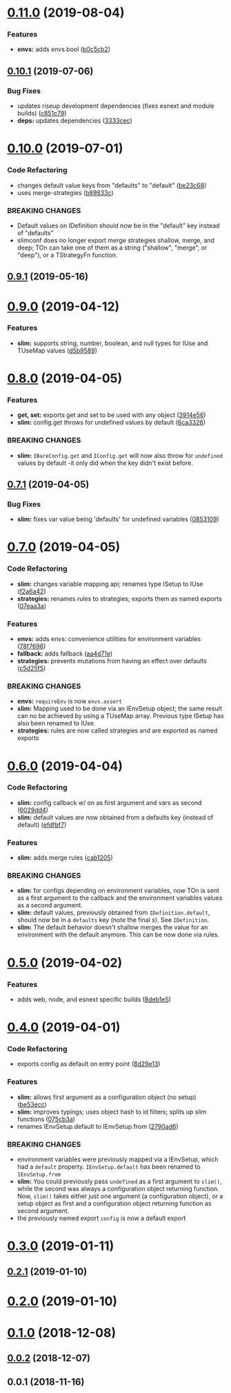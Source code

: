 # [0.11.0](https://github.com/rafamel/slimconf/compare/v0.10.1...v0.11.0) (2019-08-04)


### Features

* **envs:** adds envs.bool ([b0c5cb2](https://github.com/rafamel/slimconf/commit/b0c5cb2))



## [0.10.1](https://github.com/rafamel/slimconf/compare/v0.10.0...v0.10.1) (2019-07-06)


### Bug Fixes

* updates riseup development dependencies (fixes esnext and module builds) ([c851c79](https://github.com/rafamel/slimconf/commit/c851c79))
* **deps:** updates dependencies ([3333cec](https://github.com/rafamel/slimconf/commit/3333cec))



# [0.10.0](https://github.com/rafamel/slimconf/compare/v0.9.1...v0.10.0) (2019-07-01)


### Code Refactoring

* changes default value keys from "defaults" to "default" ([be23c68](https://github.com/rafamel/slimconf/commit/be23c68))
* uses merge-strategies ([b89833c](https://github.com/rafamel/slimconf/commit/b89833c))


### BREAKING CHANGES

* Default values on IDefinition should now be in the "default" key instead of
"defaults"
* slimconf does no longer export merge strategies shallow, merge, and deep; TOn can
take one of them as a string ("shallow", "merge", or "deep"), or a TStrategyFn function.



## [0.9.1](https://github.com/rafamel/ts-project/compare/v0.9.0...v0.9.1) (2019-05-16)



# [0.9.0](https://github.com/rafamel/ts-project/compare/v0.8.0...v0.9.0) (2019-04-12)


### Features

* **slim:** supports string, number, boolean, and null types for IUse and TUseMap values ([d5b9589](https://github.com/rafamel/ts-project/commit/d5b9589))



# [0.8.0](https://github.com/rafamel/ts-project/compare/v0.7.1...v0.8.0) (2019-04-05)


### Features

* **get, set:** exports get and set to be used with any object ([3914e56](https://github.com/rafamel/ts-project/commit/3914e56))
* **slim:** config.get throws for undefined values by default ([6ca3326](https://github.com/rafamel/ts-project/commit/6ca3326))


### BREAKING CHANGES

* **slim:** `IBareConfig.get` and `IConfig.get` will now also throw for `undefined` values by
default -it only did when the key didn't exist before.



## [0.7.1](https://github.com/rafamel/ts-project/compare/v0.7.0...v0.7.1) (2019-04-05)


### Bug Fixes

* **slim:** fixes var value being 'defaults' for undefined variables ([0853109](https://github.com/rafamel/ts-project/commit/0853109))



# [0.7.0](https://github.com/rafamel/ts-project/compare/v0.6.0...v0.7.0) (2019-04-05)


### Code Refactoring

* **slim:** changes variable mapping api; renames type ISetup to IUse ([f2a6a42](https://github.com/rafamel/ts-project/commit/f2a6a42))
* **strategies:** renames rules to strategies; exports them as named exports ([07eaa3a](https://github.com/rafamel/ts-project/commit/07eaa3a))


### Features

* **envs:** adds envs: convenience utilities for environment variables ([78f7696](https://github.com/rafamel/ts-project/commit/78f7696))
* **fallback:** adds fallback ([aa4d71e](https://github.com/rafamel/ts-project/commit/aa4d71e))
* **strategies:** prevents mutations from having an effect over defaults ([c5d25f5](https://github.com/rafamel/ts-project/commit/c5d25f5))


### BREAKING CHANGES

* **envs:** `requireEnv` is now `envs.assert`
* **slim:** Mapping used to be done via an IEnvSetup object; the same result can no be achieved
by using a TUseMap array. Previous type ISetup has also been renamed to IUse.
* **strategies:** rules are now called strategies and are exported as named exports



# [0.6.0](https://github.com/rafamel/ts-project/compare/v0.5.0...v0.6.0) (2019-04-04)


### Code Refactoring

* **slim:** config callback w/ on as first argument and vars as second ([6029dd4](https://github.com/rafamel/ts-project/commit/6029dd4))
* **slim:** default values are now obtained from a defaults key (instead of default) ([efdfbf7](https://github.com/rafamel/ts-project/commit/efdfbf7))


### Features

* **slim:** adds merge rules ([cab1205](https://github.com/rafamel/ts-project/commit/cab1205))


### BREAKING CHANGES

* **slim:** for configs depending on environment variables, now TOn is sent as a first argument
to the callback and the environment variables values as a second argument.
* **slim:** default values, previously obtained from `IDefinition.default`, should now be in a
`defaults` key (note the final *s*). See `IDefinition`.
* **slim:** The default behavior doesn't shallow merges the value for an environment with the
default anymore. This can be now done via rules.



# [0.5.0](https://github.com/rafamel/ts-project/compare/v0.4.0...v0.5.0) (2019-04-02)


### Features

* adds web, node, and esnext specific builds ([8deb1e5](https://github.com/rafamel/ts-project/commit/8deb1e5))



# [0.4.0](https://github.com/rafamel/ts-project/compare/v0.3.0...v0.4.0) (2019-04-01)


### Code Refactoring

* exports config as default on entry point ([8d29e13](https://github.com/rafamel/ts-project/commit/8d29e13))


### Features

* **slim:** allows first argument as a configuration object (no setup) ([be53ecc](https://github.com/rafamel/ts-project/commit/be53ecc))
* **slim:** improves typings; uses object hash to id filters; splits up slim functions ([075cb3a](https://github.com/rafamel/ts-project/commit/075cb3a))
* renames IEnvSetup.default to IEnvSetup.from ([2790ad6](https://github.com/rafamel/ts-project/commit/2790ad6))


### BREAKING CHANGES

* environment variables were previously mapped via a IEnvSetup, which had a `default`
property. `IEnvSetup.default` has been renamed to `IEnvSetup.from`
* **slim:** You could previously pass `undefined` as a first argument to `slim()`, while the
second was always a configuration object returning function. Now, `slim()` takes either just one
argument (a configuration object), or a setup object as first and a configuration object returning
function as second argument.
* the previously named export `config` is now a default export



# [0.3.0](https://github.com/rafamel/ts-project/compare/v0.2.1...v0.3.0) (2019-01-11)



## [0.2.1](https://github.com/rafamel/ts-project/compare/v0.2.0...v0.2.1) (2019-01-10)



# [0.2.0](https://github.com/rafamel/ts-project/compare/v0.1.0...v0.2.0) (2019-01-10)



# [0.1.0](https://github.com/rafamel/ts-project/compare/v0.0.2...v0.1.0) (2018-12-08)



## [0.0.2](https://github.com/rafamel/ts-project/compare/v0.0.1...v0.0.2) (2018-12-07)



## 0.0.1 (2018-11-16)



